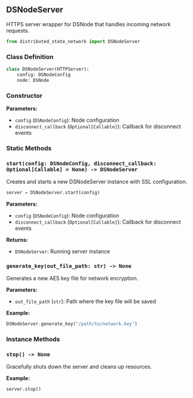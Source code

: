 ## DSNodeServer

HTTPS server wrapper for DSNode that handles incoming network requests.

```python
from distributed_state_network import DSNodeServer
```

### Class Definition
```python
class DSNodeServer(HTTPServer):
    config: DSNodeConfig
    node: DSNode
```

### Constructor

**Parameters:**
- `config` (`DSNodeConfig`): Node configuration
- `disconnect_callback` (`Optional[Callable]`): Callback for disconnect events

### Static Methods

### `start(config: DSNodeConfig, disconnect_callback: Optional[Callable] = None) -> DSNodeServer`
Creates and starts a new DSNodeServer instance with SSL configuration.
```python
server = DSNodeServer.start(config)
```

**Parameters:**
- `config` (`DSNodeConfig`): Node configuration
- `disconnect_callback` (`Optional[Callable]`): Callback for disconnect events

**Returns:**
- `DSNodeServer`: Running server instance

### `generate_key(out_file_path: str) -> None`
Generates a new AES key file for network encryption.

**Parameters:**
- `out_file_path` (`str`): Path where the key file will be saved

**Example:**
```python
DSNodeServer.generate_key("/path/to/network.key")
```

### Instance Methods

### `stop() -> None`
Gracefully shuts down the server and cleans up resources.

**Example:**
```python
server.stop()
```